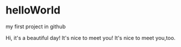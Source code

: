 # helloWorld
my first project in github


Hi, it's a beautiful day! 
It's nice to meet you!
It's nice to meet you,too.
